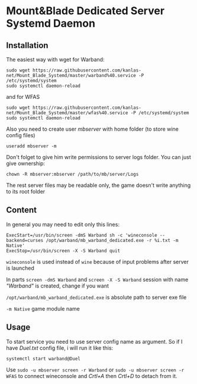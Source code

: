 # Mount&Blade Dedicated Server Systemd Daemon

## Installation

The easiest way with wget for Warband:

```
sudo wget https://raw.githubusercontent.com/kanlas-net/Mount_Blade_Systemd/master/warband%40.service -P /etc/systemd/system
sudo systemctl daemon-reload
```

and for WFAS

```
sudo wget https://raw.githubusercontent.com/kanlas-net/Mount_Blade_Systemd/master/wfas%40.service -P /etc/systemd/system
sudo systemctl daemon-reload
```

Also you need to create user *mbserver* with home folder (to store wine config files)

`useradd mbserver -m`

Don't folget to give him write permissions to server logs folder. You can just give ownership:

`chown -R mbserver:mbserver /path/to/mb/server/Logs`

The rest server files may be readable only, the game doesn't write anything to its root folder

## Content

In general you may need to edit only this lines:
```
ExecStart=/usr/bin/screen -dmS Warband sh -c 'wineconsole --backend=curses /opt/warband/mb_warband_dedicated.exe -r %i.txt -m Native'
ExecStop=/usr/bin/screen -X -S Warband quit
```

`wineconsole` is used instead of `wine` because of input problems after server is launched

In parts `screen -dmS Warband` and `screen -X -S Warband` session with name *"Warband"* is created, change if you want

`/opt/warband/mb_warband_dedicated.exe` is absolute path to server exe file

`-m Native` game module name

## Usage

To start service you need to use server config name as argument. So if I have *Duel.txt* config file, i will run it like this:

`systemctl start warband@Duel`

Use `sudo -u mbserver screen -r Warband` or `sudo -u mbserver screen -r WFAS` to connect wineconsole and *Crtl+A* then *Crtl+D* to detach from it.

